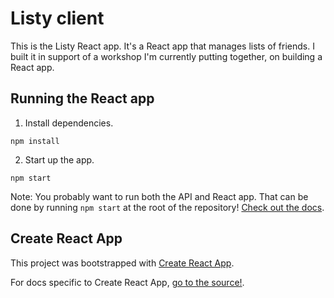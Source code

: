 # Listy client

This is the Listy React app. It's a React app that manages lists of friends. I built it in support of a workshop I'm currently putting together, on building a React app.

## Running the React app

1. Install dependencies.

`npm install`

2. Start up the app.

`npm start`

Note: You probably want to run both the API and React app. That can be done by running `npm start` at the root of the repository! [Check out the docs](../README.md#running-the-app).

## Create React App

This project was bootstrapped with [Create React App](https://github.com/facebookincubator/create-react-app).

For docs specific to Create React App, [go to the source!](https://github.com/facebookincubator/create-react-app/blob/master/packages/react-scripts/template/README.md).
